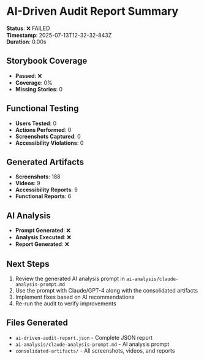 # AI-Driven Audit Report Summary

**Status**: ❌ FAILED  
**Timestamp**: 2025-07-13T12-32-32-843Z  
**Duration**: 0.00s  

## Storybook Coverage
- **Passed**: ❌
- **Coverage**: 0%
- **Missing Stories**: 0

## Functional Testing
- **Users Tested**: 0
- **Actions Performed**: 0
- **Screenshots Captured**: 0  
- **Accessibility Violations**: 0

## Generated Artifacts
- **Screenshots**: 188
- **Videos**: 9
- **Accessibility Reports**: 9
- **Functional Reports**: 6

## AI Analysis
- **Prompt Generated**: ❌
- **Analysis Executed**: ❌
- **Report Generated**: ❌

## Next Steps
1. Review the generated AI analysis prompt in `ai-analysis/claude-analysis-prompt.md`
2. Use the prompt with Claude/GPT-4 along with the consolidated artifacts
3. Implement fixes based on AI recommendations
4. Re-run the audit to verify improvements

## Files Generated
- `ai-driven-audit-report.json` - Complete JSON report
- `ai-analysis/claude-analysis-prompt.md` - AI analysis prompt
- `consolidated-artifacts/` - All screenshots, videos, and reports
